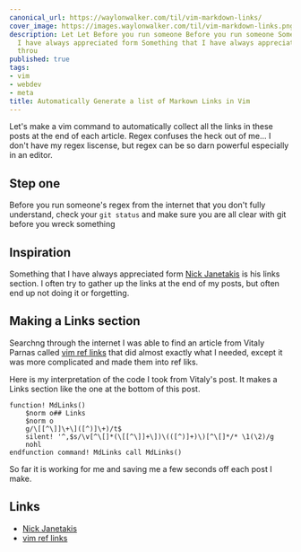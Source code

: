 ```yaml
---
canonical_url: https://waylonwalker.com/til/vim-markdown-links/
cover_image: https://images.waylonwalker.com/til/vim-markdown-links.png
description: Let Let Before you run someone Before you run someone Something that
  I have always appreciated form Something that I have always appreciated form Searchng
  throu
published: true
tags:
- vim
- webdev
- meta
title: Automatically Generate a list of Markown Links in Vim
---
```


Let's make a vim command to automatically collect all the links in these posts at the end of each article.  Regex confuses the heck out of me... I don't have my regex liscense, but regex can be so darn powerful especially in an editor.

## Step one

Before you run someone's regex from the internet that you don't fully understand, check your `git status` and make sure you are all clear with git before you wreck something

## Inspiration

Something that I have always appreciated form [Nick Janetakis](https://nickjanetakis.com/) is his links section.  I often try to gather up the links at the end of my posts, but often end up not doing it or forgetting.

## Making a Links section

Searchng through the internet I was able to find an article from Vitaly Parnas called [vim ref links](https://vitalyparnas.com/guides/vim-ref-links/) that did almost exactly what I needed, except it was more complicated and made them into ref liks.

Here is my interpretation of the code I took from Vitaly's post.  It makes a Links section like the one at the bottom of this post.

``` vim
function! MdLinks()
    $norm o## Links
    $norm o
    g/\[[^\]]\+\]([^)]\+)/t$
    silent! '^,$s/\v[^\[]*(\[[^\]]+\])\(([^)]+)\)[^\[]*/* \1(\2)/g
    nohl
endfunction command! MdLinks call MdLinks()
```

So far it is working for me and saving me a few seconds off each post I make.

## Links

* [Nick Janetakis](https://nickjanetakis.com/)
* [vim ref links](https://vitalyparnas.com/guides/vim-ref-links/)